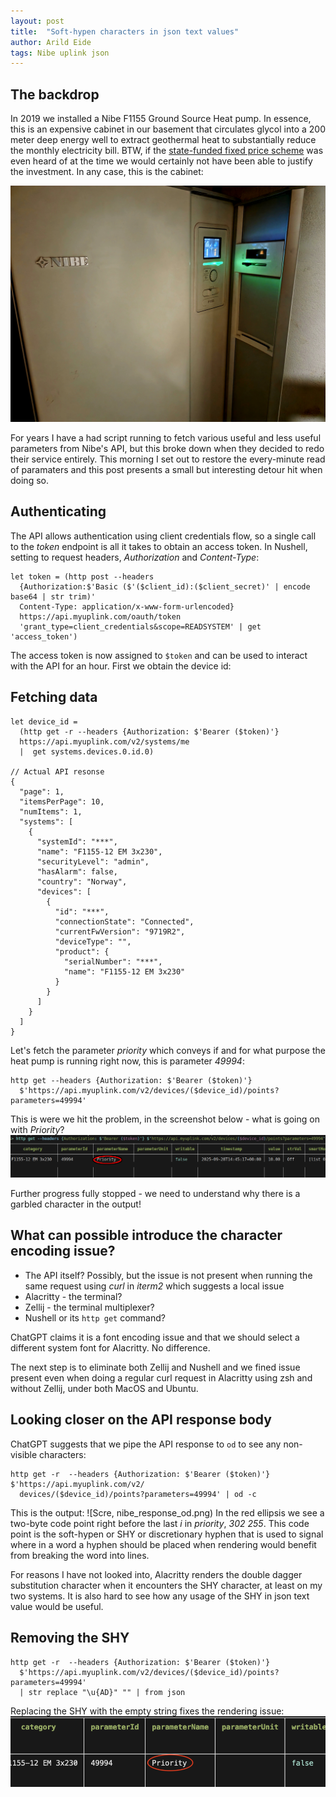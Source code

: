 ```yaml
---
layout: post
title:  "Soft-hypen characters in json text values"
author: Arild Eide
tags: Nibe uplink json
---
```



## The backdrop
In 2019 we installed a Nibe F1155 Ground Source Heat pump. In essence, this is an expensive cabinet in our basement that circulates glycol into a 200 meter deep energy well to extract geothermal heat to substantially reduce the monthly electricity bill. BTW, if the [state-funded fixed price scheme](https://www.regjeringen.no/en/aktuelt/norgespris-skal-sikre-forutsigbare-og-stabile-strompriser-for-folk/id3090849/) was even heard of at the time we would certainly not have been able to justify the investment. In any case, this is the cabinet:


![Heat_pump_photo](/images/f1155.jpg)


For years I have a had script running to fetch various useful and less useful parameters from Nibe's API, but this broke down when they decided to redo their service entirely. This morning I set out to restore the every-minute read of paramaters and this post presents a small but interesting detour hit when doing so.


## Authenticating
The API allows authentication using client credentials flow, so a single call to the *token* endpoint is all it takes to obtain an access token. In Nushell, setting to request headers, *Authorization* and *Content-Type*:
```
let token = (http post --headers
  {Authorization:$'Basic ($'($client_id):($client_secret)' | encode base64 | str trim)'
  Content-Type: application/x-www-form-urlencoded}
  https://api.myuplink.com/oauth/token
  'grant_type=client_credentials&scope=READSYSTEM' | get 'access_token')
```

The access token is now assigned to `$token` and can be used to interact with the API for an hour.
First we obtain the device id:


## Fetching data
```
let device_id =
  (http get -r --headers {Authorization: $'Bearer ($token)'}
  https://api.myuplink.com/v2/systems/me
  |  get systems.devices.0.id.0)

// Actual API resonse
{
  "page": 1,
  "itemsPerPage": 10,
  "numItems": 1,
  "systems": [
    {
      "systemId": "***",
      "name": "F1155-12 EM 3x230",
      "securityLevel": "admin",
      "hasAlarm": false,
      "country": "Norway",
      "devices": [
        {
          "id": "***",
          "connectionState": "Connected",
          "currentFwVersion": "9719R2",
          "deviceType": "",
          "product": {
            "serialNumber": "***",
            "name": "F1155-12 EM 3x230"
          }
        }
      ]
    }
  ]
}
```

Let's fetch the parameter *priority* which conveys if and for what purpose the heat pump is running right now, this is parameter *49994*:

```
http get --headers {Authorization: $'Bearer ($token)'}
  $'https://api.myuplink.com/v2/devices/($device_id)/points?parameters=49994'
```

This is were we hit the problem, in the screenshot below - what is going on with *Priority*?
![Screenshot character issue](/images/nibe_priority.png)

Further progress fully stopped - we need to understand why there is a garbled character in the output!

## What can possible introduce the character encoding issue?

- The API itself? Possibly, but the issue is not present when running the same request using *curl* in *iterm2* which suggests a local issue
- Alacritty - the terminal?
- Zellij - the terminal multiplexer?
- Nushell or its `http get` command?

ChatGPT claims it is a font encoding issue and that we should select a different system font for Alacritty. No difference.

The next step is to eliminate both Zellij and Nushell and we fined issue present even when doing a regular curl request in Alacritty using zsh and without Zellij, under both MacOS and Ubuntu.

## Looking closer on the API response body

ChatGPT suggests that we pipe the API response to `od` to see any non-visible characters:
```
http get -r  --headers {Authorization: $'Bearer ($token)'} $'https://api.myuplink.com/v2/
  devices/($device_id)/points?parameters=49994' | od -c
```
This is the output:
![Scre, nibe_response_od.png)
In the red ellipsis we see a two-byte code point right before the last *i* in *priority*, *302 255*. This code point is the soft-hypen or SHY or discretionary hyphen that is used to signal where in a word a hyphen should be placed when rendering would benefit from breaking the word into lines.

For reasons I have not looked into, Alacritty renders the double dagger substitution character when it encounters the SHY character, at least on my two systems. It is also hard to see how any usage of the SHY in json text value would be useful. 

## Removing the SHY
```
http get -r  --headers {Authorization: $'Bearer ($token)'}
  $'https://api.myuplink.com/v2/devices/($device_id)/points?parameters=49994'
  | str replace "\u{AD}" "" | from json
```
Replacing the SHY with the empty string fixes the rendering issue:
![Screenshot shy removed](/images/nibe_shy_removed.png)
